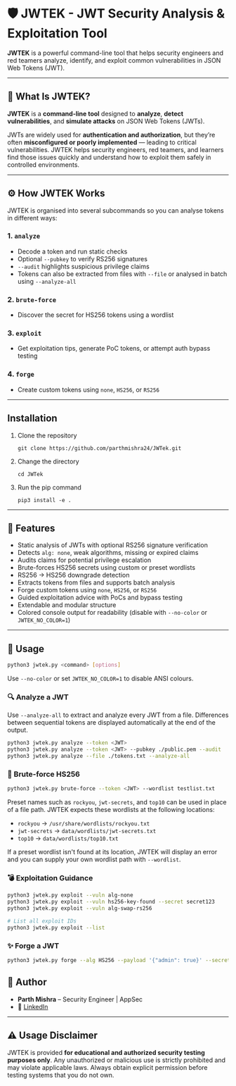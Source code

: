 # 🛡️ JWTEK - JWT Security Analysis & Exploitation Tool

**JWTEK** is a powerful command-line tool that helps security engineers and red teamers analyze, identify, and exploit common vulnerabilities in JSON Web Tokens (JWT).

---

## 🔎 What Is JWTEK?

**JWTEK** is a **command-line tool** designed to **analyze**, **detect vulnerabilities**, and **simulate attacks** on JSON Web Tokens (JWTs).

JWTs are widely used for **authentication and authorization**, but they’re often **misconfigured or poorly implemented** — leading to critical vulnerabilities. JWTEK helps security engineers, red teamers, and learners find those issues quickly and understand how to exploit them safely in controlled environments.

---

## ⚙️ How JWTEK Works

JWTEK is organised into several subcommands so you can analyse tokens in
different ways:

### 1. `analyze`
- Decode a token and run static checks
- Optional `--pubkey` to verify RS256 signatures
- `--audit` highlights suspicious privilege claims
- Tokens can also be extracted from files with `--file` or analysed in batch
  using `--analyze-all`

### 2. `brute-force`
- Discover the secret for HS256 tokens using a wordlist

### 3. `exploit`
- Get exploitation tips, generate PoC tokens, or attempt auth bypass testing

### 4. `forge`
- Create custom tokens using `none`, `HS256`, or `RS256`

---

## Installation
1. Clone the repository
   ```
   git clone https://github.com/parthmishra24/JWTek.git
   ```
2. Change the directory
   ```
   cd JWTek
   ```
3. Run the pip command
   ```
   pip3 install -e .
   ```
---

## 🚀 Features

- Static analysis of JWTs with optional RS256 signature verification
- Detects `alg: none`, weak algorithms, missing or expired claims
- Audits claims for potential privilege escalation
- Brute-forces HS256 secrets using custom or preset wordlists
- RS256 → HS256 downgrade detection
- Extracts tokens from files and supports batch analysis
- Forge custom tokens using `none`, `HS256`, or `RS256`
- Guided exploitation advice with PoCs and bypass testing
- Extendable and modular structure
- Colored console output for readability (disable with `--no-color` or `JWTEK_NO_COLOR=1`)

---

## 🧰 Usage

```bash
python3 jwtek.py <command> [options]
```
Use `--no-color` or set `JWTEK_NO_COLOR=1` to disable ANSI colours.

### 🔍 Analyze a JWT

Use `--analyze-all` to extract and analyze every JWT from a file. Differences
between sequential tokens are displayed automatically at the end of the output.

```bash
python3 jwtek.py analyze --token <JWT>
python3 jwtek.py analyze --token <JWT> --pubkey ./public.pem --audit
python3 jwtek.py analyze --file ./tokens.txt --analyze-all
```

### 🔐 Brute-force HS256

```bash
python3 jwtek.py brute-force --token <JWT> --wordlist testlist.txt
```

Preset names such as `rockyou`, `jwt-secrets`, and `top10` can be used in place
of a file path. JWTEK expects these wordlists at the following locations:

- `rockyou` → `/usr/share/wordlists/rockyou.txt`
- `jwt-secrets` → `data/wordlists/jwt-secrets.txt`
- `top10` → `data/wordlists/top10.txt`

If a preset wordlist isn't found at its location, JWTEK will display an error
and you can supply your own wordlist path with `--wordlist`.

### 💣 Exploitation Guidance

```bash
python3 jwtek.py exploit --vuln alg-none
python3 jwtek.py exploit --vuln hs256-key-found --secret secret123
python3 jwtek.py exploit --vuln alg-swap-rs256
```

```bash
# List all exploit IDs
python3 jwtek.py exploit --list
```

### ✨ Forge a JWT

```bash
python3 jwtek.py forge --alg HS256 --payload '{"admin": true}' --secret secret
```


## 🧠 Author

- **Parth Mishra** – Security Engineer | AppSec
- 🔗 [LinkedIn](https://www.linkedin.com/in/parthmishra24/)

---

## ⚠️ Usage Disclaimer

JWTEK is provided **for educational and authorized security testing purposes only**.
Any unauthorized or malicious use is strictly prohibited and may violate applicable
laws. Always obtain explicit permission before testing systems that you do not own.


